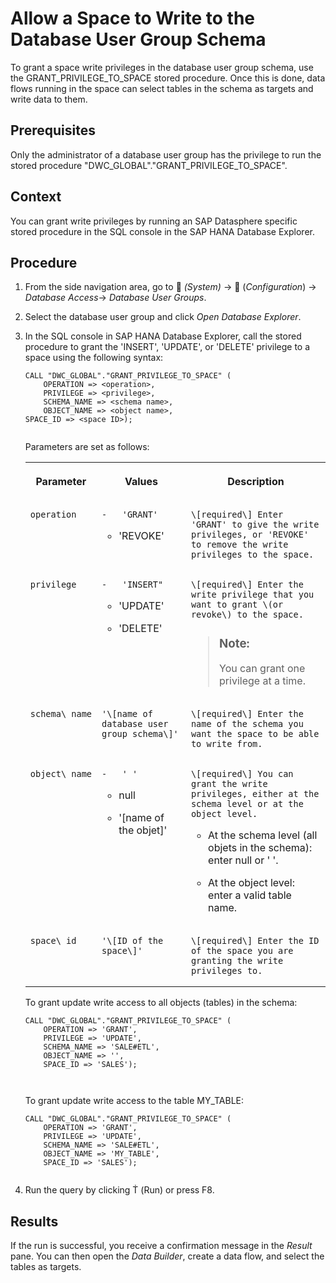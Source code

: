 <!-- loio5b27e03849fe4c7182bcb4274f010e90 -->

<link rel="stylesheet" type="text/css" href="../css/sap-icons.css"/>

# Allow a Space to Write to the Database User Group Schema

To grant a space write privileges in the database user group schema, use the GRANT\_PRIVILEGE\_TO\_SPACE stored procedure. Once this is done, data flows running in the space can select tables in the schema as targets and write data to them.



<a name="loio5b27e03849fe4c7182bcb4274f010e90__prereq_bgq_x5z_lqb"/>

## Prerequisites

Only the administrator of a database user group has the privilege to run the stored procedure "DWC\_GLOBAL"."GRANT\_PRIVILEGE\_TO\_SPACE".



<a name="loio5b27e03849fe4c7182bcb4274f010e90__context_ytz_psz_2sb"/>

## Context

You can grant write privileges by running an SAP Datasphere specific stored procedure in the SQL console in the SAP HANA Database Explorer.



<a name="loio5b27e03849fe4c7182bcb4274f010e90__steps_ztz_psz_2sb"/>

## Procedure

1.  From the side navigation area, go to <span class="FPA-icons"></span> *\(System\)* → <span class="FPA-icons"></span> \(*Configuration*\) → *Database Access*→ *Database User Groups*.

2.  Select the database user group and click *Open Database Explorer*.

3.  In the SQL console in SAP HANA Database Explorer, call the stored procedure to grant the 'INSERT', 'UPDATE', or 'DELETE' privilege to a space using the following syntax:

    ```
    CALL "DWC_GLOBAL"."GRANT_PRIVILEGE_TO_SPACE" (
    	OPERATION => <operation>, 
    	PRIVILEGE => <privilege>, 
    	SCHEMA_NAME => <schema name>, 
    	OBJECT_NAME => <object name>, 
    SPACE_ID => <space ID>);
    
    
    ```

    Parameters are set as follows:


    <table>
    <tr>
    <th valign="top">

    Parameter


    
    </th>
    <th valign="top">

    Values


    
    </th>
    <th valign="top">

    Description


    
    </th>
    </tr>
    <tr>
    <td valign="top">
    
        operation


    
    </td>
    <td valign="top">
    
        -   'GRANT'

    -   'REVOKE'



    
    </td>
    <td valign="top">
    
        \[required\] Enter 'GRANT' to give the write privileges, or 'REVOKE' to remove the write privileges to the space.


    
    </td>
    </tr>
    <tr>
    <td valign="top">
    
        privilege


    
    </td>
    <td valign="top">
    
        -   'INSERT"

    -   'UPDATE'

    -   'DELETE'



    
    </td>
    <td valign="top">
    
        \[required\] Enter the write privilege that you want to grant \(or revoke\) to the space.

    > ### Note:  
    > You can grant one privilege at a time.


    
    </td>
    </tr>
    <tr>
    <td valign="top">
    
        schema\_name


    
    </td>
    <td valign="top">
    
        '\[name of database user group schema\]'


    
    </td>
    <td valign="top">
    
        \[required\] Enter the name of the schema you want the space to be able to write from.


    
    </td>
    </tr>
    <tr>
    <td valign="top">
    
        object\_name


    
    </td>
    <td valign="top">
    
        -   ' '

    -   null

    -   '\[name of the objet\]'



    
    </td>
    <td valign="top">
    
        \[required\] You can grant the write privileges, either at the schema level or at the object level.

    -   At the schema level \(all objets in the schema\): enter null or ' '.

    -   At the object level: enter a valid table name.



    
    </td>
    </tr>
    <tr>
    <td valign="top">
    
        space\_id


    
    </td>
    <td valign="top">
    
        '\[ID of the space\]'


    
    </td>
    <td valign="top">
    
        \[required\] Enter the ID of the space you are granting the write privileges to.


    
    </td>
    </tr>
    </table>
    
    To grant update write access to all objects \(tables\) in the schema:

    ```
    CALL "DWC_GLOBAL"."GRANT_PRIVILEGE_TO_SPACE" (
    	OPERATION => 'GRANT', 
    	PRIVILEGE => 'UPDATE', 
    	SCHEMA_NAME => 'SALE#ETL', 
    	OBJECT_NAME => '', 
    	SPACE_ID => 'SALES');
    
    
    
    ```

    To grant update write access to the table MY\_TABLE:

    ```
    CALL "DWC_GLOBAL"."GRANT_PRIVILEGE_TO_SPACE" (
    	OPERATION => 'GRANT', 
    	PRIVILEGE => 'UPDATE', 
    	SCHEMA_NAME => 'SALE#ETL', 
    	OBJECT_NAME => 'MY_TABLE', 
    	SPACE_ID => 'SALES');
    
    
    ```

4.  Run the query by clicking <span class="SAP-icons-watt"></span> \(Run\) or press F8.




<a name="loio5b27e03849fe4c7182bcb4274f010e90__result_sw1_vf5_p4b"/>

## Results

If the run is successful, you receive a confirmation message in the *Result* pane. You can then open the *Data Builder*, create a data flow, and select the tables as targets.


